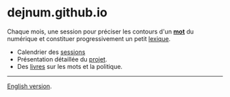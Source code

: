 # dejnum.github.io

Chaque mois, une session pour préciser les contours d'un **[mot](https://annuel.framapad.org/p/LGih9QYbF3)** du numérique et constituer progressivement un petit [lexique](/lexique/README.md).

* Calendrier des [sessions](CALENDAR.md)
* Présentation détaillée du [projet](PROJET.md).
* Des [livres](BOOKS.md) sur les mots et la politique.

---
[English version](/en/READMEen.md).
